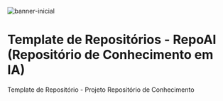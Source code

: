 ![banner-inicial]([url-to-image](https://github.com/AlisonPanisson/repoAI-template/blob/main/content/RepoAI.png))

# Template de Repositórios - RepoAI (Repositório de Conhecimento em IA)

Template de Repositório - Projeto Repositório de Conhecimento 
